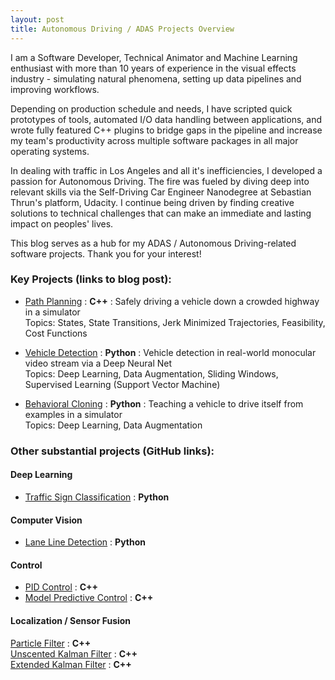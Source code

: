 ```yaml
---
layout: post
title: Autonomous Driving / ADAS Projects Overview
---
```

I am a Software Developer, Technical Animator and Machine Learning enthusiast with more than 10 years of experience in the visual effects industry - simulating natural phenomena, setting up data pipelines and improving workflows.

Depending on production schedule and needs, I have scripted quick prototypes of tools, automated I/O data handling between applications, and wrote fully featured C++ plugins to bridge gaps in the pipeline and increase my team's productivity across multiple software packages in all major operating systems.

In dealing with traffic in Los Angeles and all it's inefficiencies, I developed a passion for Autonomous Driving. The fire was fueled by diving deep into relevant skills via the Self-Driving Car Engineer Nanodegree at Sebastian Thrun's platform, Udacity. I continue being driven by finding creative solutions to technical challenges that can make an immediate and lasting impact on peoples' lives.

This blog serves as a hub for my ADAS / Autonomous Driving-related software projects. Thank you for your interest!

### Key Projects (links to blog post):
- [Path Planning](https://merbar.github.io/Path-Planning/) : **C++** : Safely driving a vehicle down a crowded highway in a simulator  
Topics: States, State Transitions, Jerk Minimized Trajectories, Feasibility, Cost Functions

- [Vehicle Detection](https://merbar.github.io/Vehicle-Detection/) : **Python** : Vehicle detection in real-world monocular video stream via a Deep Neural Net  
Topics: Deep Learning, Data Augmentation, Sliding Windows, Supervised Learning (Support Vector Machine)

- [Behavioral Cloning](https://merbar.github.io/Behavioral-Cloning/) : **Python** : Teaching a vehicle to drive itself from examples in a simulator  
Topics: Deep Learning, Data Augmentation

### Other substantial projects (GitHub links):

#### Deep Learning
- [Traffic Sign Classification](https://github.com/merbar/CarND-Traffic-Signs)  : **Python**

#### Computer Vision
- [Lane Line Detection](https://github.com/merbar/CarND-Advanced-Lane-Lines) : **Python**

#### Control
- [PID Control](https://github.com/merbar/CarND-PID-Control-Project) : **C++**  
- [Model Predictive Control](https://github.com/merbar/CarND-MPC-Project) : **C++**

#### Localization / Sensor Fusion
[Particle Filter](https://github.com/merbar/CarND-Kidnapped-Vehicle-Project) : **C++**  
[Unscented Kalman Filter](https://github.com/merbar/CarND-Unscented-Kalman-Filter-Project) : **C++**  
[Extended Kalman Filter](https://github.com/merbar/CarND-Extended-Kalman-Filter-Project) : **C++**
